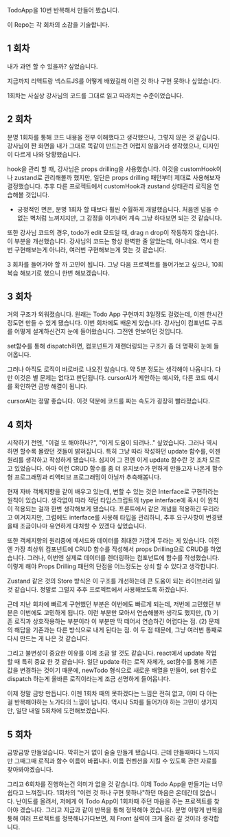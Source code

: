 TodoApp을 10번 반복해서 만들어 봤습니다.


이 Repo는 각 회차의 소감을 기술합니다.


## 1 회차

내가 과연 할 수 있을까? 싶었습니다.

지금까지 리액트랑 넥스트JS를 어떻게 배웠길래 이런 것 하나 구현 못하나 싶었습니다.

1회차는 사실상 강사님의 코드를 그대로 읽고 따라치는 수준이었습니다.

## 2 회차

분명 1회차를 통해 코드 내용을 전부 이해했다고 생각했으나, 그렇지 않은 것 같습니다. 강사님이 짠 화면을 내가 그대로 똑같이 만드는건 어렵지 않을거라 생각했으나, 디자인이 다르게 나와 당황했습니다.

hook을 관리 할 때, 강사님은 props drilling을 사용했습니다. 이것을 customHook이나 zustand로 관리해볼까 했지만, 일단은 props drilling 패턴부터 제대로 사용해보자 결정했습니다.
추후 다른 프로젝트에서 customHook과 zustand 상태관리 로직을 연습해볼 것입니다.

- 긍정적인 면은, 분명 1회차 할 때보다 훨씬 수월하게 개발했습니다. 처음엔 넘을 수 없는 벽처럼 느껴지지만, 그 감정을 이겨내어 계속 그냥 하다보면 되는 것 같습니다.

또한 강사님 코드의 경우, todo가 edit 모드일 때, drag n drop이 작동하지 않습니다. 이 부분을 개선했습니다. 강사님의 코드는 항상 완벽한 줄 알았는데,
아니네요. 역시 한번 구현해보는게 아니라, 여러번 구현해보는게 맞는 것 같습니다.

3 회차를 들어가야 할 까 고민이 됩니다. 그냥 다음 프로젝트를 들어가보고 싶으나, 10회 복습 해보기로 했으니 한번 해보겠습니다.

## 3 회차

거의 구조가 외워졌습니다. 원래는 Todo App 구현까지 3일정도 걸렸는데, 이젠 한시간 정도면 만들 수 있게 됐습니다. 이번 회차에도 배운게 있습니다. 강사님이 컴포넌트 구조를 어떻게 설계하신건지 눈에 들어왔습니다. 그전엔 안보이던 것입니다.

set함수를 통해 dispatch하면, 컴포넌트가 재랜더링되는 구조가 좀 더 명확히 눈에 들어옵니다.

그러나 아직도 로직이 바로바로 나오진 않습니다. 약 5분 정도는 생각해야 나옵니다. 다만 이것은 별 문제는 없다고 판단됩니다. cursorAI가 제안하는 예시와, 다른 코드 예시를 확인하면 금방 해결이 됩니다.

cursorAI는 정말 좋습니다. 이것 덕분에 코드를 짜는 속도가 굉장히 빨라졌습니다.

## 4 회차

시작하기 전엔, "이걸 또 해야하나?", "이게 도움이 되려나.." 싶었습니다. 그러나 역시 하면 할수록 몰랐던 것들이 밝혀집니다.
특히 그냥 따라 작성하던 update 함수를, 이젠 원리를 생각하고 작성하게 됐습니다. 심지어 그 전엔 이게 update 함수란 것 조차 모르고 있었습니다. 아마 이런 CRUD 함수를 좀 더 유지보수가 편하게 만들고자 나온게 함수형 프로그래밍과 리액티브 프로그래밍이 아닐까 추측해봅니다.

현재 자바 객체지향을 같이 배우고 있는데, 변할 수 있는 것은 Interface로 구현하라는 원칙이 있습니다. 생각없이 따라 적던 타입스크립트의 type interface에 혹시 이 원칙이 적용되는 걸까 한번 생각해보게 됐습니다. 프론트에서 같은 개념을 적용하긴 무리라고 여겨지지만, 그럼에도 interface를 사용해 타입을 관리하니, 추후 요구사항이 변경됐을때 조금이나마 유연하게 대처할 수 있겠다 싶었습니다.

또한 객체지향의 원리중에 메서드와 데이터를 최대한 가깝게 두라는 게 있습니다. 이전엔 가장 최상위 컴포넌트에 CRUD 함수를 작성해서 props Drilling으로 CRUD를 하였습니다. 그러나, 이번엔 실제로 데이터를 렌더링하는 컴포넌트에 함수를 작성했습니다. 이렇게 해야 Props Drilling 패턴의 단점을 어느정도는 상쇠 할 수 있다고 생각합니다.

Zustand 같은 것의 Store 방식은 이 구조를 개선하는데 큰 도움이 되는 라이브러리 일 것 같습니다. 정말로 그럴지 추후 프로젝트에서 사용해보도록 하겠습니다.

근데 지난 회차에 빠르게 구현했던 부분은 이번에도 빠르게 되는데, 저번에 고민했던 부분은 이번에도 고민하게 됩니다.
이런 부분만 모아서 연습해볼까 생각도 했지만, (1) 기존 로직과 상호작용하는 부분이라 이 부분만 딱 떼어서 연습하긴 어렵다는 점.
(2) 문제의 해답을 기존과는 다른 방식으로 내게 된다는 점. 이 두 점 때문에, 그냥 여러번 통째로 다시 만드는 게 나은 것 같습니다.

그리고 불변성이 중요한 이유를 이제 조금 알 것도 같습니다. react에서 update 작업 할 때 특히 중요 한 것 같습니다.
일단 update 하는 로직 자체가, set함수를 통해 기존 값을 변경하는 것이기 때문에, newTodo 형식으로 새로운 배열을 만들어,
set 함수로 dispatch 하는게 올바른 로직이라는게 조금 선명하게 들어옵니다.

이제 정말 금방 만듭니다. 이젠 1회차 때의 못하겠다는 느낌은 전혀 없고, 이미 다 아는 걸 반복해야하는 노가다의 느낌이 납니다.
역시나 5차를 들어가야 하는 고민이 생기지만, 일단 내일 5회차에 도전해보겠습니다.

## 5 회차

금방금방 만들었습니다. 막히는거 없이 술술 만들게 됐습니다. 근데 만들때마다 느끼지만 그때그때 로직과 함수 이름이 바뀝니다. 이름 컨벤션을 지킬 수 있도록 관련 자료를 찾아봐야겠습니다.

그리고 6회차를 진행하는건 의미가 없을 것 같습니다. 이제 Todo App을 만들기는 너무 쉽다고 느껴집니다. 1회차의 "이런 것 하나 구현 못하나"하던 마음은 온데간데 없습니다. 난이도를 올려서, 저에게 이 Todo App이 1회차때 주던 마음을 주는 프로젝트를 찾아야 겠습니다. 그리고 지금과 같이 반복을 통해 정복해야 겠습니다. 분명 이렇게 반복을 통해 여러 프로젝트를 정복해나가다보면, 제 Front 실력이 크게 올라 갈 것이라 생각합니다.

